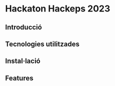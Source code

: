 # Hackaton Hackeps 2023

## Introducció

## Tecnologies utilitzades

## Instal·lació

## Features




